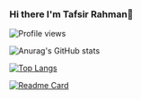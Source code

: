### Hi there I'm Tafsir Rahman👋

![Profile views](https://gpvc.arturio.dev/Sheikh-Tafsir)

![Anurag's GitHub stats](https://github-readme-stats.vercel.app/api?username=Sheikh-Tafsir&theme=radical&show_icons=true)

[![Top Langs](https://github-readme-stats.vercel.app/api/top-langs/?username=Sheikh-Tafsir&theme=radical)](https://github.com/anuraghazra/github-readme-stats)

[![Readme Card](https://github-readme-stats.vercel.app/api/pin/?username=Sheikh-Tafsir&repo=Sheikh-Tafsir&theme=radical)](https://github.com/anuraghazra/github-readme-stats)





